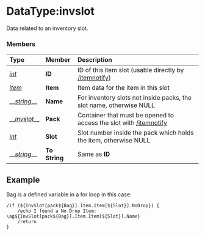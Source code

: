 # DataType:invslot

Data related to an inventory slot.

### Members

| **Type** | **Member** | **Description** |
| :--- | :--- | :--- |
| [_int_](datatype-int.md) | **ID** | ID of this item slot (usable directly by [/itemnotify](../../commands/slash-commands/itemnotify.md)) |
| [_item_](datatype-item.md) | **Item** | Item data for the item in this slot |
| \_\_[_string_](datatype-string.md)\_\_ | **Name** | For inventory slots not inside packs, the slot name, otherwise NULL |
| \_\_[_invslot_](datatype-invslot.md)\_\_ | **Pack** | Container that must be opened to access the slot with [/itemnotify](../../commands/slash-commands/itemnotify.md) |
| [_int_](datatype-int.md) | **Slot** | Slot number inside the pack which holds the item, otherwise NULL |
| \_\_[_string_](datatype-string.md)\_\_ | **To String** | Same as **ID** |

## Example

Bag is a defined variable in a for loop in this case:

```text
/if (${InvSlot[pack${Bag}].Item.Item[${Slot}].NoDrop}) {
    /echo I found a No Drop Item: \ag${InvSlot[pack${Bag}].Item.Item[${Slot}].Name}
    /return
}
```

